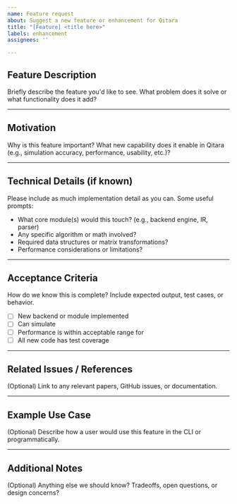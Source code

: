 ```yaml
---
name: Feature request
about: Suggest a new feature or enhancement for Qitara
title: "[Feature] <title here>"
labels: enhancement
assignees: ''

---
```


## Feature Description

Briefly describe the feature you'd like to see. What problem does it solve or what functionality does it add?

---

## Motivation

Why is this feature important? What new capability does it enable in Qitara (e.g., simulation accuracy, performance, usability, etc.)?

---

## Technical Details (if known)

Please include as much implementation detail as you can. Some useful prompts:

- What core module(s) would this touch? (e.g., backend engine, IR, parser)
- Any specific algorithm or math involved?
- Required data structures or matrix transformations?
- Performance considerations or limitations?

---

## Acceptance Criteria

How do we know this is complete? Include expected output, test cases, or behavior.

- [ ] New backend or module implemented
- [ ] Can simulate <describe example>
- [ ] Performance is within acceptable range for <scenario>
- [ ] All new code has test coverage

---

## Related Issues / References

(Optional) Link to any relevant papers, GitHub issues, or documentation.

---

## Example Use Case

(Optional) Describe how a user would use this feature in the CLI or programmatically.

---

## Additional Notes

(Optional) Anything else we should know? Tradeoffs, open questions, or design concerns?
